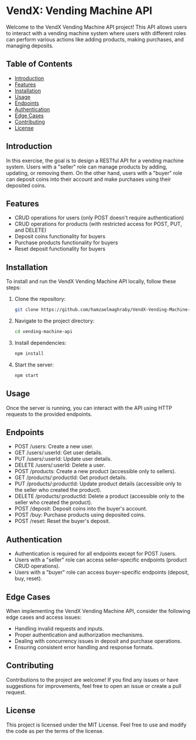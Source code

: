 # VendX: Vending Machine API

Welcome to the VendX Vending Machine API project! This API allows users to interact with a vending machine system where users with different roles can perform various actions like adding products, making purchases, and managing deposits.

## Table of Contents
- [Introduction](#introduction)
- [Features](#features)
- [Installation](#installation)
- [Usage](#usage)
- [Endpoints](#endpoints)
- [Authentication](#authentication)
- [Edge Cases](#edge-cases)
- [Contributing](#contributing)
- [License](#license)

## Introduction
In this exercise, the goal is to design a RESTful API for a vending machine system. Users with a "seller" role can manage products by adding, updating, or removing them. On the other hand, users with a "buyer" role can deposit coins into their account and make purchases using their deposited coins.

## Features
- CRUD operations for users (only POST doesn't require authentication)
- CRUD operations for products (with restricted access for POST, PUT, and DELETE)
- Deposit coins functionality for buyers
- Purchase products functionality for buyers
- Reset deposit functionality for buyers

## Installation
To install and run the VendX Vending Machine API locally, follow these steps:

1. Clone the repository:
   ```bash
   git clone https://github.com/hamzaelmaghraby/VendX-Vending-Machine-API.git
2. Navigate to the project directory:
   ```bash
   cd vending-machine-api
3. Install dependencies:
   ```bash
   npm install
4. Start the server:
   ```bash
   npm start

## Usage
Once the server is running, you can interact with the API using HTTP requests to the provided endpoints.

## Endpoints
- POST /users: Create a new user.
- GET /users/:userId: Get user details.
- PUT /users/:userId: Update user details.
- DELETE /users/:userId: Delete a user.
- POST /products: Create a new product (accessible only to sellers).
- GET /products/:productId: Get product details.
- PUT /products/:productId: Update product details (accessible only to the seller who created the product).
- DELETE /products/:productId: Delete a product (accessible only to the seller who created the product).
- POST /deposit: Deposit coins into the buyer's account.
- POST /buy: Purchase products using deposited coins.
- POST /reset: Reset the buyer's deposit.

## Authentication
- Authentication is required for all endpoints except for POST /users.
- Users with a "seller" role can access seller-specific endpoints (product CRUD operations).
- Users with a "buyer" role can access buyer-specific endpoints (deposit, buy, reset).

## Edge Cases
When implementing the VendX Vending Machine API, consider the following edge cases and access issues:

- Handling invalid requests and inputs.
- Proper authentication and authorization mechanisms.
- Dealing with concurrency issues in deposit and purchase operations.
- Ensuring consistent error handling and response formats.

## Contributing
Contributions to the project are welcome! If you find any issues or have suggestions for improvements, feel free to open an issue or create a pull request.

## License
This project is licensed under the MIT License. Feel free to use and modify the code as per the terms of the license.
